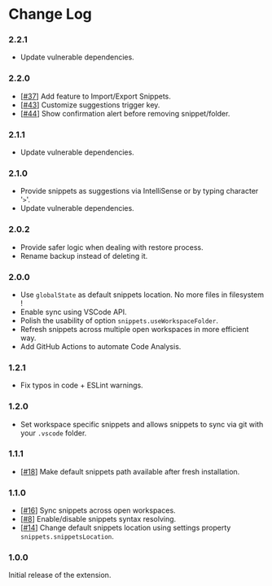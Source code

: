# Change Log

### 2.2.1

- Update vulnerable dependencies.
### 2.2.0

- [[#37](https://github.com/tahabasri/snippets/pull/37)] Add feature to Import/Export Snippets.
- [[#43](https://github.com/tahabasri/snippets/pull/43)] Customize suggestions trigger key.
- [[#44](https://github.com/tahabasri/snippets/pull/44)] Show confirmation alert before removing snippet/folder.

### 2.1.1

- Update vulnerable dependencies.

### 2.1.0

- Provide snippets as suggestions via IntelliSense or by typing character '`>`'.
- Update vulnerable dependencies.

### 2.0.2

- Provide safer logic when dealing with restore process.
- Rename backup instead of deleting it.

### 2.0.0

- Use `globalState` as default snippets location. No more files in filesystem !
- Enable sync using VSCode API.
- Polish the usability of option `snippets.useWorkspaceFolder`.
- Refresh snippets across multiple open workspaces in more efficient way.
- Add GitHub Actions to automate Code Analysis.

### 1.2.1

- Fix typos in code + ESLint warnings.

### 1.2.0

- Set workspace specific snippets and allows snippets to sync via git with your `.vscode` folder.

### 1.1.1

- [[#18](https://github.com/tahabasri/snippets/pull/18)] Make default snippets path available after fresh installation.

### 1.1.0

- [[#16](https://github.com/tahabasri/snippets/pull/16)] Sync snippets across open workspaces.
- [[#8](https://github.com/tahabasri/snippets/pull/8)] Enable/disable snippets syntax resolving.
- [[#14](https://github.com/tahabasri/snippets/pull/14)] Change default snippets location using settings property `snippets.snippetsLocation`.

### 1.0.0

Initial release of the extension.